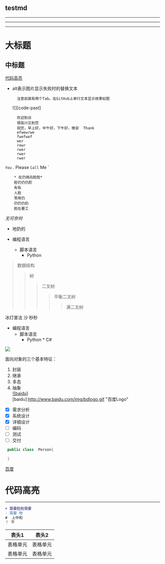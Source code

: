 ## testmd
***
---
___

大标题
=====
中标题
------
[代码高亮](#代码高亮)
- alt表示图片显示失败时的替换文本

        注意前面有两个Tab。在GitHub上单行文本显示效果如图
    
    
    ![][code-past]
    
    

        欢迎到访
        很高兴见到您  
        祝您，早上好，中午好，下午好，晚安  Thank 
        efwewrwe
        fwefwef
        wer
        rewr
        rwer
        rwer
        rwer
        
        
`You` . Please `Call` Me `



        * 在仍佣兵脸脸*  
        脸仍仍仍胗  
        有有
        人脸
        零用仍
        仍仍仍扔
        脸在要工
        

*无可奈何*
* 地扔的

* 编程语言  
    * 脚本语言  
        * Python  
            

        
>数据结构  
>>树  
>>>二叉树  
>>>>平衡二叉树  
>>>>>满二叉树    


冰灯普法 沙 秒秒  
* 编程语言
    * 脚本语言
        * Python
                * C#

![](http://www.baidu.com/img/bdlogo.gif)  

面向对象的三个基本特征：

1. 封装
2. 继承
3. 多态
4. 抽象  
[![baidu]](http://baidu.com)  
[baidu]:http://www.baidu.com/img/bdlogo.gif "百度Logo"  

- [x] 需求分析
- [x] 系统设计
- [x] 详细设计
- [ ] 编码
- [ ] 测试
- [ ] 交付

``` C#
 public class  Person{
 
 }
```



[百度](http://www.baidu.com "悬停显示")


代码高亮
====

-----------
``` diff
+ 需要脸脸需要
- 需要 物 
#  上中和
！ 不
```



| 表头1  | 表头2|
| ---------- | -----------|
| 表格单元   | 表格单元   |
| 表格单元   | 表格单元   |
